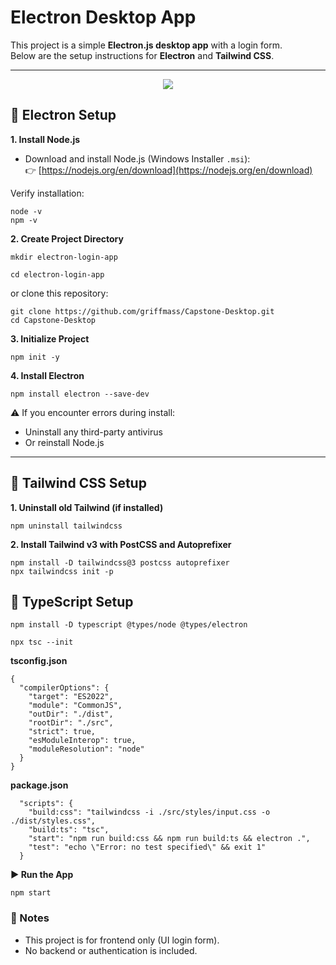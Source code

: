 # Electron Desktop App

This project is a simple **Electron.js desktop app** with a login form.  
Below are the setup instructions for **Electron** and **Tailwind CSS**.

---

<div align="center"> <img src="https://raw.githubusercontent.com/griffmass/Capstone-Desktop/main/assets/readme/screenshot.png"> </div>

## 🚀 Electron Setup

**1. Install Node.js**
- Download and install Node.js (Windows Installer `.msi`):  
  👉 [https://nodejs.org/en/download](https://nodejs.org/en/download)

Verify installation:
```
node -v
npm -v
```

**2. Create Project Directory**
```
mkdir electron-login-app

cd electron-login-app
```

or clone this repository:
```
git clone https://github.com/griffmass/Capstone-Desktop.git
cd Capstone-Desktop
```

**3. Initialize Project**
```
npm init -y
```

**4. Install Electron**
```
npm install electron --save-dev
```

⚠️ If you encounter errors during install:
- Uninstall any third-party antivirus
- Or reinstall Node.js

---

## 🎨 Tailwind CSS Setup

**1. Uninstall old Tailwind (if installed)**
```
npm uninstall tailwindcss
```

**2. Install Tailwind v3 with PostCSS and Autoprefixer**
```
npm install -D tailwindcss@3 postcss autoprefixer
npx tailwindcss init -p
```

## 🔧 TypeScript Setup
```
npm install -D typescript @types/node @types/electron
```
```
npx tsc --init
```
**tsconfig.json**
```
{
  "compilerOptions": {
    "target": "ES2022",
    "module": "CommonJS",
    "outDir": "./dist",
    "rootDir": "./src",
    "strict": true,
    "esModuleInterop": true,
    "moduleResolution": "node"
  }
}
```
**package.json**
```
  "scripts": {
    "build:css": "tailwindcss -i ./src/styles/input.css -o ./dist/styles.css",
    "build:ts": "tsc", 
    "start": "npm run build:css && npm run build:ts && electron .",
    "test": "echo \"Error: no test specified\" && exit 1"
  }
```


**▶️ Run the App**
```
npm start
```

### 📌 Notes

- This project is for frontend only (UI login form).
- No backend or authentication is included.
